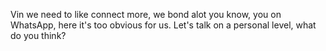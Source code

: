 Vin we need to like connect more, we bond alot you know, you on WhatsApp, here it's too obvious for us. Let's talk on a personal level, what do you think?